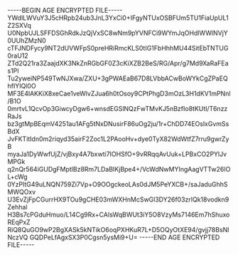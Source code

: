 -----BEGIN AGE ENCRYPTED FILE-----
YWdlLWVuY3J5cHRpb24ub3JnL3YxCi0+IFgyNTUxOSBFUm5TU1FiaUpUL1Z2SXVq
U0NpbUJLSFFDSGhRdkJzQjVxSC8wNm9pYVNFCi9WYmJqOHdlWWlNVjY0UUhZMzN0
cTFJNDFycy9NT2dUVWFpS0preHRiRmcKLS0tIG1FbHhhMU44SitEbTNTUG0raU12
ZTd2Q21ra3ZaajdXK3NkZnRGbGF0Z3cKiXZB2BeS/RG/Apr/g7Md9XaRaFEas1Pl
Tu2yweiNP549TwNJXwa/ZXU+3gPWAEaB67D8LVbbACwBoWYkCgZPaEQhfIYIQl0O
MF3E4lAKKiX8xeCae1veWlvZJua6h0tOsoy9CPtPhgD3mOzL3H1dKV1mPNnl/B1O
0mrtvL1QcvOp3GiwcyDgw6+wnsdEGSlNQzFwTMvKJ5nBzfIo8tKUtI/T6nzzRaJs
bz3gtMpBEqmV4251au1AFg5tNxDNusirF86uOg2ju/1r+ChDD74EOslxGvmSsBdX
JvFKTitIdn0m2riqyd35airF2Zoc1L2PAooHv+dye0TyX82WdWtfZ7rru9gwrZyB
myaJa1DyWwfUjZ/vjBxy4A7bxwti7IOHSfO+9vRRqqAvUuk+LPBxCO2PYlJvMPGk
q2nQr564iGUDgFMptlBz8Rm7LDaBIKjBpe4+/VcWdNwMYIngAagVTTw26IOL+cWg
0YzPltG49uLNQN759Zi7Vp+O9OOgckeoLAs0dJM5PeYXCB+/saJaduGhhSMWQOxv
U3EvZjFpCGurrHX9TOu9gCHE03mWXHnMcSwGl3DY26f03zrlQk18vodkn9Zehhal
H3Bs7cPGduHmuo/L14Cg9Rx+CAIsWqBWUt3iY5O8VzyMs7146Em7hShuxoREqPxZ
RiQ8QuGO9wP2BgXASk5kNTikO6oqPXHKuR7L+D5OQyOtXE94/gvjj78BsNlNczVQ
GQDPeLfAgxSX3P0Cgsn5ysMi9+U=
-----END AGE ENCRYPTED FILE-----
